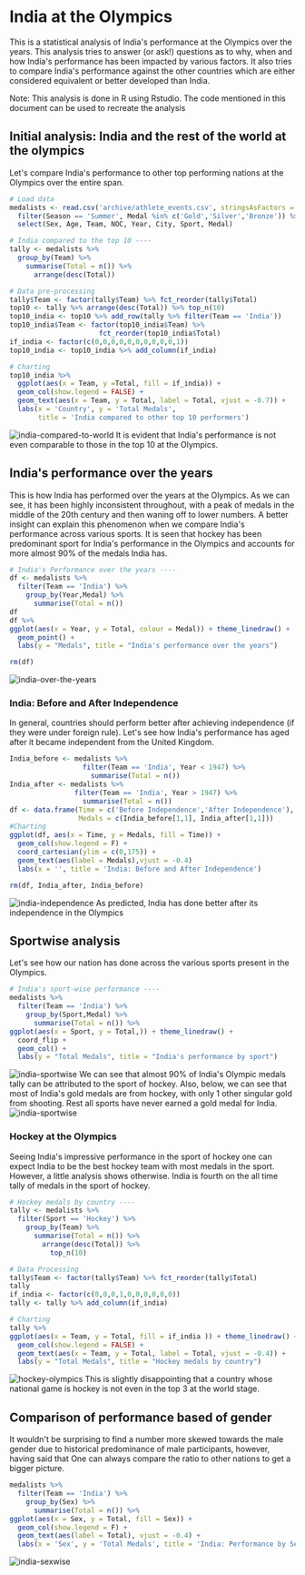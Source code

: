 # India at the Olympics

This is a statistical analysis of India's performance at the Olympics over the years. This analysis tries to answer (or ask!) questions as to why, when and how India's performance has been impacted by various factors. It also tries to compare India's performance against the other countries which are either considered equivalent or better developed than India.

Note: This analysis is done in R using Rstudio. The code mentioned in this document can be used to recreate the analysis

## Initial analysis: India and the rest of the world at the olympics

Let's compare India's performance to other top performing nations at the Olympics over the entire span.


```r
# Load data
medalists <- read.csv('archive/athlete_events.csv', stringsAsFactors = FALSE) %>% 
  filter(Season == 'Summer', Medal %in% c('Gold','Silver','Bronze')) %>% 
  select(Sex, Age, Team, NOC, Year, City, Sport, Medal)

# India compared to the top 10 ----
tally <- medalists %>%  
  group_by(Team) %>% 
    summarise(Total = n()) %>% 
      arrange(desc(Total))

# Data pre-processing
tally$Team <- factor(tally$Team) %>% fct_reorder(tally$Total)
top10 <- tally %>% arrange(desc(Total)) %>% top_n(10)
top10_india <- top10 %>% add_row(tally %>% filter(Team == 'India'))
top10_india$Team <- factor(top10_india$Team) %>% 
                      fct_reorder(top10_india$Total)
if_india <- factor(c(0,0,0,0,0,0,0,0,0,0,1))
top10_india <- top10_india %>% add_column(if_india)

# Charting
top10_india %>% 
  ggplot(aes(x = Team, y =Total, fill = if_india)) +
  geom_col(show.legend = FALSE) +
  geom_text(aes(x = Team, y = Total, label = Total, vjust = -0.7)) +
  labs(x = 'Country', y = 'Total Medals', 
       title = 'India compared to other top 10 performers')
```


![india-compared-to-world](plots/india-world-comparison.png "india-compared-to-world")
It is evident that India's performance is not even comparable to those in the top 10 at the Olympics.

## India's performance over the years
This is how India has performed over the years at the Olympics. As we can see, it has been highly inconsistent throughout, with a peak of medals in the middle of the 20th century and then waning off to lower numbers.
A better insight can explain this phenomenon when we compare India's performance across various sports. It is seen that hockey has been predominant sport for India's performance in the Olympics and accounts for more almost 90% of the medals India has.
```r
# India's Performance over the years ----
df <- medalists %>% 
  filter(Team == 'India') %>% 
    group_by(Year,Medal) %>% 
      summarise(Total = n())
df
df %>% 
ggplot(aes(x = Year, y = Total, colour = Medal)) + theme_linedraw() + 
  geom_point() + 
  labs(y = "Medals", title = "India's performance over the years")

rm(df)

```
![india-over-the-years](plots/india-performance.png "india-performance")

### India: Before and After Independence
In general, countries should perform better after achieving independence (if they were under foreign rule). Let's see how India's performance has aged after it became independent from the United Kingdom.
```r
India_before <- medalists %>% 
                  filter(Team == 'India', Year < 1947) %>% 
                    summarise(Total = n())
India_after <- medalists %>% 
                filter(Team == 'India', Year > 1947) %>% 
                  summarise(Total = n())
df <- data.frame(Time = c('Before Independence','After Independence'),
                 Medals = c(India_before[1,1], India_after[1,1]))
#Charting
ggplot(df, aes(x = Time, y = Medals, fill = Time)) + 
  geom_col(show.legend = F) +
  coord_cartesian(ylim = c(0,175)) +
  geom_text(aes(label = Medals),vjust = -0.4)
  labs(x = '', title = 'India: Before and After Independence')

rm(df, India_after, India_before)
```
![india-independence](plots/indias-independence.png "india-independence")
As predicted, India has done better after its independence in the Olympics

## Sportwise analysis
Let's see how our nation has done across the various sports present in the Olympics.
```r
# India's sport-wise performance ----
medalists %>% 
  filter(Team == 'India') %>% 
    group_by(Sport,Medal) %>% 
      summarise(Total = n()) %>% 
ggplot(aes(x = Sport, y = Total,)) + theme_linedraw() + 
  coord_flip +
  geom_col() + 
  labs(y = "Total Medals", title = "India's performance by sport")

```
![india-sportwise](plots/India-sportwise.png "india-performance")
We can see that almost 90% of India's Olympic medals tally can be attributed to the sport of hockey.
Also, below, we can see that most of India's gold medals are from hockey, with only 1 other singular gold from shooting. Rest all sports have never earned a gold medal for India.
![india-sportwise](plots/India-sportwise-normalised.png "india-sportwise")

### Hockey at the Olympics
Seeing India's impressive performance in the sport of hockey one can expect India to be the best hockey team with most medals in the sport. However, a little analysis shows otherwise. India is fourth on the all time tally of medals in the sport of hockey.
```r
# Hockey medals by country ----
tally <- medalists %>% 
  filter(Sport == 'Hockey') %>% 
    group_by(Team) %>% 
      summarise(Total = n()) %>% 
        arrange(desc(Total)) %>% 
          top_n(10)

# Data Processing
tally$Team <- factor(tally$Team) %>% fct_reorder(tally$Total)
tally
if_india <- factor(c(0,0,0,1,0,0,0,0,0,0))
tally <- tally %>% add_column(if_india)

# Charting
tally %>% 
ggplot(aes(x = Team, y = Total, fill = if_india )) + theme_linedraw() + 
  geom_col(show.legend = FALSE) + 
  geom_text(aes(x = Team, y = Total, label = Total, vjust = -0.4)) +
  labs(y = "Total Medals", title = "Hockey medals by country")
```
![hockey-olympics](plots/hockey-by-country.png "hockey-Olympics")
This is slightly disappointing that a country whose national game is hockey is not even in the top 3 at the world stage.

## Comparison of performance based of gender
It wouldn't be surprising to find a number more skewed towards the male gender due to historical predominance of male participants, however, having said that One can always compare the ratio to other nations to get a bigger picture.
```r
medalists %>% 
  filter(Team == 'India') %>% 
    group_by(Sex) %>% 
      summarise(Total = n()) %>% 
ggplot(aes(x = Sex, y = Total, fill = Sex)) + 
  geom_col(show.legend = F) +
  geom_text(aes(label = Total), vjust = -0.4) +
  labs(x = 'Sex', y = 'Total Medals', title = 'India: Performance by Sex')
```

![india-sexwise](plots/india-sexwise.png "india-sexwise")
